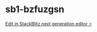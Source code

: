 # sb1-bzfuzgsn

[Edit in StackBlitz next generation editor ⚡️](https://stackblitz.com/~/github.com/MosheBajayo/sb1-bzfuzgsn)
